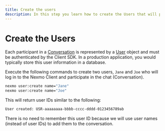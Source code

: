 ```yaml
---
title: Create the users
description: In this step you learn how to create the Users that will participate in the Conversation.
---
```


# Create the Users

Each participant in a [Conversation](/conversation/concepts/conversation) is represented by a [User](/conversation/concepts/user) object and must be authenticated by the Client SDK. In a production application, you would typically store this user information in a database.

Execute the following commands to create two users, `Jane` and `Joe` who will log in to the Nexmo Client and participate in the chat (Conversation).

```bash
nexmo user:create name="Jane"
nexmo user:create name="Joe"
```

This will return user IDs similar to the following:

```sh
User created: USR-aaaaaaaa-bbbb-cccc-dddd-0123456789ab
```

There is no need to remember this user ID because we will use user names (instead of user IDs) to add them to the conversation. 